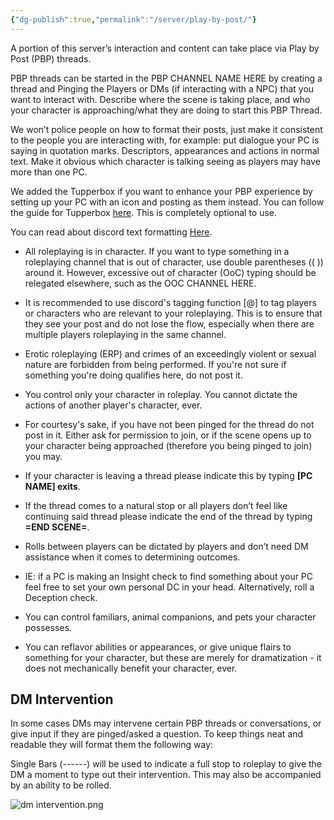 ```yaml
---
{"dg-publish":true,"permalink":"/server/play-by-post/"}
---
```


A portion of this server’s interaction and content can take place via Play by Post (PBP) threads. 

PBP threads can be started in the PBP CHANNEL NAME HERE by creating a thread and Pinging the Players or DMs (if interacting with a NPC) that you want to interact with. Describe where the scene is taking place, and who your character is approaching/what they are doing to start this PBP Thread.

We won’t police people on how to format their posts, just make it consistent to the people you are interacting with, for example: put dialogue your PC is saying in quotation marks. Descriptors, appearances and actions in normal text. Make it obvious which character is talking seeing as players may have more than one PC. 

We added the Tupperbox if you want to enhance your PBP experience by setting up your PC with an icon and posting as them instead. You can follow the guide for Tupperbox [here](https://tupperbox.app/guide/basics). This is completely optional to use.

You can read about discord text formatting [Here](https://support.discord.com/hc/en-us/articles/210298617-Markdown-Text-101-Chat-Formatting-Bold-Italic-Underline).

- All roleplaying is in character. If you want to type something in a roleplaying channel that is out of character, use double parentheses (( )) around it. However, excessive out of character (OoC) typing should be relegated elsewhere, such as the OOC CHANNEL HERE.

 - It is recommended to use discord's tagging function [@] to tag players or characters who are relevant to your roleplaying. This is to ensure that they see your post and do not lose the flow, especially when there are multiple players roleplaying in the same channel.

- Erotic roleplaying (ERP) and crimes of an exceedingly violent or sexual nature are forbidden from being performed. If you're not sure if something you're doing qualifies here, do not post it.

- You control only your character in roleplay. You cannot dictate the actions of another player's character, ever.

- For courtesy's sake, if you have not been pinged for the thread do not post in it. Either ask for permission to join, or if the scene opens up to your character being approached (therefore you being pinged to join) you may.

- If your character is leaving a thread please indicate this by typing **[PC NAME] exits**.

- If the thread comes to a natural stop or all players don’t feel like continuing said thread please indicate the end of the thread by typing **=END SCENE=**.

- Rolls between players can be dictated by players and don’t need DM assistance when it comes to determining outcomes. 

- IE: if a PC is making an Insight check to find something about your PC feel free to set your own personal DC in your head. Alternatively, roll a Deception check. 

- You can control familiars, animal companions, and pets your character possesses.

- You can reflavor abilities or appearances, or give unique flairs to something for your character, but these are merely for dramatization - it does not mechanically benefit your character, ever.

## DM Intervention

In some cases DMs may intervene certain PBP threads or conversations, or give input if they are pinged/asked a question. To keep things neat and readable they will format them the following way:

Single Bars (------) will be used to indicate a full stop to roleplay to give the DM a moment to type out their intervention. This may also be accompanied by an ability to be rolled. 

![dm intervention.png](/img/user/z_images/dm%20intervention.png)
